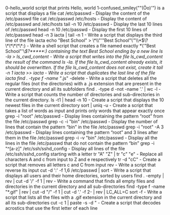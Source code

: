 0-hello_world script that prints Hello, world
1-confused_smiley("\"(Ôo)'") is a script that displays a file
cat /etc/passwd - Display the content of the /etc/passwd file
cat /etc/passwd /etc/hosts - Display the content of /etc/passwd and /etc/hosts
tail -n 10 /etc/passwd - Display the last 10 lines of /etc/passwd
head -n 10 /etc/passwd - Display the first 10 lines of /etc/passwd
head -n 3 iacta | tail -n 1 - Write a script that displays the third line of the file iacta
echo "Best School" > \\\*\\\\"'\"Best School\"\\'"\\\\\*\$\\\?\\\*\\\*\\\*\\\*\\\*\:\) - Write a shell script that creates a file named exactly \*\\'"Best School"\'\\*$\?\*\*\*\*\*:) containing the text Best School ending by a new line
ls -la > ls_cwd_content - Write a script that writes into the file ls_cwd_content the result of the command ls -la. If the file ls_cwd_content already exists, it should be overwritten. If the file ls_cwd_content does not exist, create it
tail -n 1 iacta >> iacta - Write a script that duplicates the last line of the file iacta
find . -type f -name "*.js" -delete - Write a script that deletes all the regular files (not the directories) with a .js extension that are present in the current directory and all its subfolders
find . -type d -not -name '.' | wc -l - Write a script that counts the number of directories and sub-directories in the current directory.
ls -t1 | head -n 10 - Create a script that displays the 10 newest files in the current directory
sort | uniq -u - Create a script that takes a list of words as input and prints only words that appear exactly once
grep -i "root" /etc/passwd - Display lines containing the pattern “root” from the file /etc/passwd
grep -c -i "bin" /etc/passwd - Display the number of lines that contain the pattern “bin” in the file /etc/passwd
grep -i "root" -A 3 /etc/passwd - Display lines containing the pattern “root” and 3 lines after them in the file /etc/passwd
grep -i -v "bin" /etc/passwd - Display all the lines in the file /etc/passwd that do not contain the pattern “bin”
grep -i "^[a-z]" /etc/ssh/sshd_config - Display all lines of the file /etc/ssh/sshd_config starting with a letter
tr "A" "Z" | tr "c" "e" - Replace all characters A and c from input to Z and e respectively
tr -d "cC" - Create a script that removes all letters c and C from input
rev - Write a script that reverse its input
cut -d ':' -f 1,6 /etc/passwd | sort - Write a script that displays all users and their home directories, sorted by users
find . -empty | rev | cut -d '/' -f 1 | rev - Write a command that finds all empty files and directories in the current directory and all sub-directories
find -type f -name "*.gif" | rev | cut -d "/" -f 1 | cut -d '.' -f 2- | rev | LC_ALL=C sort -f - Write a script that lists all the files with a .gif extension in the current directory and all its sub-directories
cut -c 1 | paste -s -d " - Create a script that decodes acrostics that use the first letter of each line
